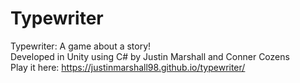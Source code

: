 # Typewriter
 Typewriter: A game about a story!<br>
 Developed in Unity using C# by Justin Marshall and Conner Cozens<br>
 Play it here: https://justinmarshall98.github.io/typewriter/
